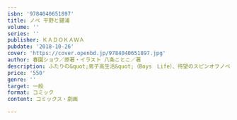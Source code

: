 ```yaml
---
isbn: '9784040651897'
title: ノベ 平野と鍵浦
volume: ''
series: ''
publisher: ＫＡＤＯＫＡＷＡ
pubdate: '2018-10-26'
cover: 'https://cover.openbd.jp/9784040651897.jpg'
author: 春園ショウ／原著・イラスト 八条ことこ／著
description: ふたりの&quot;男子高生活&quot;（Boys　Life）、待望のスピンオフノベル！
price: '550'
genre: ''
target: 一般
format: コミック
content: コミックス・劇画

---
```

